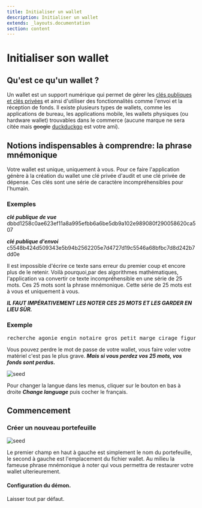 ```yaml
---
title: Initialiser un wallet
description: Initialiser un wallet
extends: _layouts.documentation
section: content
---
```


# Initialiser son wallet
<!-- 
<img src="/assets/img/start.jpg" alt="écran de démarrage">
 -->

## Qu'est ce qu'un wallet ? 

Un wallet est un support numérique qui permet de gérer les <a href="https://fr.wikipedia.org/wiki/Cryptographie_asym%C3%A9trique" target="_blank">clés publiques et clés privées</a> et ainsi d'utiliser des fonctionnalités comme l'envoi et la réception de fonds. Il existe plusieurs types de wallets, comme les applications de bureau, les applications mobile, les wallets physiques (ou hardware wallet) trouvables dans le commerce (aucune marque ne sera citée mais <s>google</s>  <a href="https://duckduckgo.com/?q=hardware+wallet&t=h_&ia=web">duckduckgo</a> est votre ami).

## Notions indispensables à comprendre: la phrase mnémonique

Votre wallet est unique, uniquement à vous. Pour ce faire l'application génère à la création du wallet une clé privée d'audit et une clé privée de dépense. Ces clés sont une série de caractère incompréhensibles pour l'humain.

### Exemples

***clé publique de vue***  
dbbd1258c0ae623ef11a8a995efbb6a6be5db9a102e989080f290058620ca507

***clé publique d'envoi***
c5548b424d509343e5b94b2562205e7d4727d19c5546a68bfbc7d8d242b7dd0e


Il est impossible d'écrire ce texte sans erreur du premier coup et encore plus de le retenir. Voilà pourquoi,par des algorithmes mathématiques, l'application va convertir ce texte incompréhensible en une série de 25 mots. Ces 25 mots sont la phrase mnémonique. Cette série de 25 mots est à vous et uniquement à vous. 

***IL FAUT IMPÉRATIVEMENT LES NOTER CES 25 MOTS ET LES GARDER EN LIEU SÙR.***

### Exemple
<pre>
recherche agonie engin notaire gros petit marge cirage figure cartel portion citer cabinet docteur sondage furieux ministre azote loisir jury enfermer mois stock trier stock
</pre>


Vous pouvez perdre le mot de passe de votre wallet, vous faire voler votre matériel c'est pas le plus grave. ***Mais si vous perdez vos 25 mots, vos fonds sont perdus.***


<img src="/assets/img/start.jpg" alt="seed">

Pour changer la langue dans les menus, cliquer sur le bouton en bas à droite ***Change language*** puis cocher le français.

## Commencement

### Créer un nouveau portefeuille

<img src="/assets/img/init-wallet.jpg" alt="seed">

Le premier champ en haut à gauche est simplement le nom du portefeuille, le second à gauche est l'emplacement du fichier wallet. Au milieu la fameuse phrase mnémonique à noter qui vous permettra de restaurer votre wallet ulterieurement.

#### Configuration du démon.

Laisser tout par défaut.